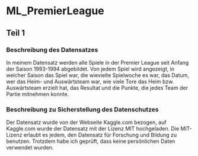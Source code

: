 # ML_PremierLeague

## Teil 1
### Beschreibung des Datensatzes
In meinem Datensatz werden alle Spiele in der Premier League seit Anfang der Saison 1993-1994 abgebildet. Von jedem Spiel wird angezeigt, in welcher Saison das Spiel war, die wievielte Spielwoche es war, das Datum, wer das Heim- und Auswärtsteam war, wie viele Tore das Heim bzw. Auswärtsteam erzielt hat, das Resultat und die Punkte, die jedes Team der Partie mitnehmen konnte.
### Beschreibung zu Sicherstellung des Datenschutzes
Der Datensatz wurde von der Webseite Kaggle.com bezogen, auf Kaggle.com wurde der Datensatz mit der Lizenz MIT hochgeladen. Die MIT-Lizenz erlaubt es jedem, den Datensatz für Forschung und Bildung zu benutzen. Trotzdem habe ich geprüft, dass keine persönlichen Daten verwendet wurden.
